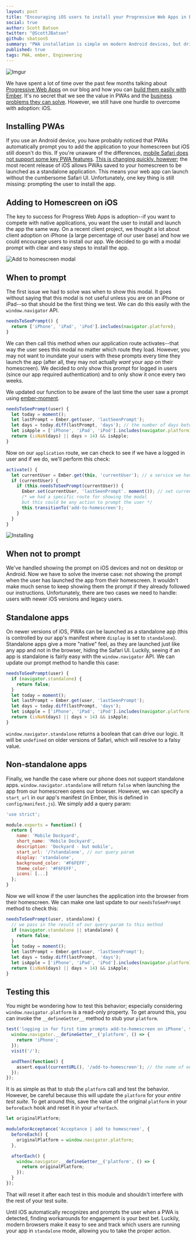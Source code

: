 ```yaml
---
layout: post
title: "Encouraging iOS users to install your Progressive Web Apps in Ember"
social: true
author: Scott Batson
twitter: "@ScottJBatson"
github: sbatson5
summary: "PWA installation is simple on modern Android devices, but driving installation and the native experience is a larger hurdle on iOS."
published: true
tags: PWA, ember, Engineering
---
```


![Imgur](https://i.imgur.com/XQEysi6.jpg)

We have spent a lot of time over the past few months talking about [Progressive Web Apps](https://dockyard.com/blog/categories/pwa) on our blog and how you can [build them easily with Ember](https://dockyard.com/blog/2017/07/20/how-to-build-a-pwa-with-ember). It's no secret that we see the value in PWAs and the [business problems they can solve](https://dockyard.com/blog/2017/05/03/five-business-problems-pwas-solve). However, we still have one hurdle to overcome with adoption: iOS.

## Installing PWAs
If you use an Android device, you have probably noticed that PWAs automatically prompt you to add the application to your homescreen but iOS still doesn't do this. If you're unaware of the differences, [mobile Safari does not support some key PWA features](https://dockyard.com/blog/2017/07/13/safari-ios-and-progressive-web-apps). [This is changing quickly, however](https://webkit.org/status/#specification-service-workers); the most recent release of iOS allows PWAs saved to your homescreen to be launched as a standalone application. This means your web app can launch without the cumbersome Safari UI. Unfortunately, one key thing is still missing: prompting the user to install the app.

## Adding to Homescreen on iOS
The key to success for Progress Web Apps is adoption--if you want to compete with native applications, you want the user to install and launch the app the same way. On a recent client project, we thought a lot about client adoption on iPhone (a large percentage of our user base) and how we could encourage users to install our app. We decided to go with a modal prompt with clear and easy steps to install the app.

![Add to homescreen modal](https://i.imgur.com/gOZBWBH.png)

## When to prompt
The first issue we had to solve was when to show this modal. It goes without saying that this modal is not useful unless you are on an iPhone or iPad--so that should be the first thing we test. We can do this easily with the `window.navigator` API.

```javascript
needsToSeePrompt() {
  return ['iPhone', 'iPad', 'iPod'].includes(navigator.platform);
}
```

We can then call this method when our application route activates--that way the user sees this modal no matter which route they load. However, you may not want to inundate your users with these prompts every time they launch the app (after all, they may not actually _want_ your app on their homescreen). We decided to only show this prompt for logged in users (since our app required authentication) and to only show it once every two weeks.

We updated our function to be aware of the last time the user saw a prompt using [ember-moment](https://github.com/stefanpenner/ember-moment).

```javascript
needsToSeePrompt(user) {
  let today = moment();
  let lastPrompt = Ember.get(user, 'lastSeenPrompt');
  let days = today.diff(lastPrompt, 'days'); // the number of days between now and the last prompt
  let isApple = ['iPhone', 'iPad', 'iPod'].includes(navigator.platform);
  return (isNaN(days) || days > 14) && isApple;
}
```

Now on our `application` route, we can check to see if we have a logged in user and if we do, we'll perform this check:

```javascript
activate() {
  let currentUser = Ember.get(this, 'currentUser'); // a service we have to fetch user
  if (currentUser) {
    if (this.needsToSeePrompt(currentUser)) {
      Ember.set(currentUser, 'lastSeenPrompt'. moment()); // set current time for prompt
      /* we had a specific route for showing the modal
      but this could be any action to prompt the user */
      this.transitionTo('add-to-homescreen');
    }
  }
}
```

![Installing](https://i.imgur.com/7Zz2hEr.png)

## When not to prompt
We've handled showing the prompt on iOS devices and not on desktop or Android. Now we have to solve the inverse case: not showing the prompt when the user has launched the app from their homescreen. It wouldn't make much sense to keep showing them the prompt if they already followed our instructions. Unfortunately, there are two cases we need to handle: users with newer iOS versions and legacy users.

## Standalone apps
On newer versions of iOS, PWAs can be launched as a standalone app (this is controlled by our app's manifest where `display` is set to `standalone`). Standalone apps give a more "native" feel, as they are launched just like any app and not in the browser, hiding the Safari UI. Luckily, seeing if an app is standalone is fairly easy with the `window.navigator` API. We can update our prompt method to handle this case:

```javascript
needsToSeePrompt(user) {
  if (navigator.standalone) {
    return false;
  }
  let today = moment();
  let lastPrompt = Ember.get(user, 'lastSeenPrompt');
  let days = today.diff(lastPrompt, 'days');
  let isApple = ['iPhone', 'iPad', 'iPod'].includes(navigator.platform);
  return (isNaN(days) || days > 14) && isApple;
}
```

`window.navigator.standalone` returns a boolean that can drive our logic. It will be `undefined` on older versions of Safari, which will resolve to a falsy value.

## Non-standalone apps
Finally, we handle the case where our phone does not support standalone apps. `window.navigator.standalone` will return `false` when launching the app from our homescreen opens our browser. However, we can specify a `start_url` in our app's manifest (in Ember, this is defined in `config/manifest.js`). We simply add a query param:

```javascript
'use strict';

module.exports = function() {
  return {
    name: 'Mobile Dockyard',
    short_name: 'Mobile Dockyard',
    description: 'Dockyard - but mobile',
    start_url: '/?standalone', // our query param
    display: 'standalone',
    background_color: '#F6FEFF',
    theme_color: '#F6FEFF',
    icons: [...]
  };
}
```

Now we will know if the user launches the application into the browser from their homescreen. We can make one last update to our `needsToSeePrompt` method to check this:

```javascript
needsToSeePrompt(user, standalone) {
  // we pass in the result of our query-param to this method
  if (navigator.standalone || standalone) {
    return false;
  }
  let today = moment();
  let lastPrompt = Ember.get(user, 'lastSeenPrompt');
  let days = today.diff(lastPrompt, 'days');
  let isApple = ['iPhone', 'iPad', 'iPod'].includes(navigator.platform);
  return (isNaN(days) || days > 14) && isApple;
}
```

## Testing this
You might be wondering how to test this behavior; especially considering `window.navigator.platform` is a read-only property. To get around this, you can invoke the `__defineGetter__` method to stub your `platform`.

```javascript
test('logging in for first time prompts add-to-homescreen on iPhone', function(assert) {
  window.navigator.__defineGetter__('platform', () => {
    return 'iPhone';
  });
  visit('/');

  andThen(function() {
    assert.equal(currentURL(), '/add-to-homescreen'); // the name of our modal route
  });
});
```

It is as simple as that to stub the `platform` call and test the behavior. However, be careful because this will update the `platform` for your _entire test suite_. To get around this, save the value of the original `platform` in your `beforeEach` hook and reset it in your `afterEach`.

```javascript
let originalPlatform;

moduleForAcceptance('Acceptance | add to homescreen', {
  beforeEach() {
    originalPlatform = window.navigator.platform;
  },

  afterEach() {
    window.navigator.__defineGetter__('platform', () => {
      return originalPlatform;
    });
  }
});
```

That will reset it after each test in this module and shouldn't interfere with the rest of your test suite.

Until iOS automatically recognizes and prompts the user when a PWA is detected, finding workarounds for engagement is your best bet. Luckily, modern browsers make it easy to see and track which users are running your app in `standalone` mode, allowing you to take the proper action.
